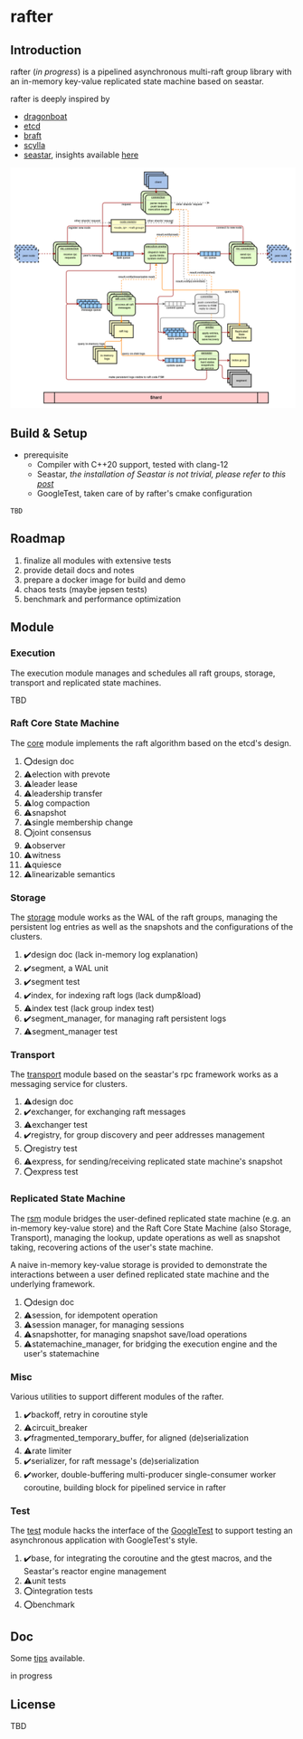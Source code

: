 # rafter

## Introduction

rafter (*in progress*) is a pipelined asynchronous multi-raft group library with an in-memory key-value replicated state
machine based on seastar.

rafter is deeply inspired by

- [dragonboat](https://github.com/lni/dragonboat)
- [etcd](https://github.com/etcd-io/etcd)
- [braft](https://github.com/baidu/braft)
- [scylla](https://github.com/scylladb/scylla)
- [seastar](https://github.com/scylladb/seastar), insights
  available [here](https://github.com/JasonYuchen/notes/tree/master/seastar)

![rafter](rafter.drawio.png)

## Build & Setup

- prerequisite
    - Compiler with C++20 support, tested with clang-12
    - Seastar, *the installation of Seastar is not trivial, please refer to
      this [post](https://github.com/JasonYuchen/notes/blob/master/seastar/Setup.md)*
    - GoogleTest, taken care of by rafter's cmake configuration

```shell
TBD
```

## Roadmap

1. finalize all modules with extensive tests
2. provide detail docs and notes
3. prepare a docker image for build and demo
4. chaos tests (maybe jepsen tests)
5. benchmark and performance optimization

## Module

### Execution

The execution module manages and schedules all raft groups, storage, transport and replicated state machines.

TBD

### Raft Core State Machine

The [core](core/README.md) module implements the raft algorithm based on the etcd's design.

1. ⭕design doc
2. ⚠️election with prevote
3. ⚠️leader lease
4. ⚠️leadership transfer
5. ⚠️log compaction
6. ⚠️snapshot
7. ⚠️single membership change
8. ⭕joint consensus
9. ⚠️observer
10. ⚠️witness
11. ⚠️quiesce
12. ⚠️linearizable semantics

### Storage

The [storage](storage/README.md) module works as the WAL of the raft groups, managing the persistent log entries as well
as the snapshots and the configurations of the clusters.

1. ✔️design doc (lack in-memory log explanation)
2. ✔️segment, a WAL unit
3. ✔️segment test
4. ✔️index, for indexing raft logs (lack dump&load)
5. ⚠️index test (lack group index test)
6. ✔️segment_manager, for managing raft persistent logs
7. ⚠️segment_manager test

### Transport

The [transport](transport/README.md) module based on the seastar's rpc framework works as a messaging service for
clusters.

1. ⚠️design doc
2. ✔️exchanger, for exchanging raft messages
3. ⚠️exchanger test
4. ✔️registry, for group discovery and peer addresses management
5. ⭕registry test
6. ⚠️express, for sending/receiving replicated state machine's snapshot
7. ⭕express test

### Replicated State Machine

The [rsm](rsm/README.md) module bridges the user-defined replicated state machine (e.g. an in-memory key-value
store) and the Raft Core State Machine (also Storage, Transport), managing the lookup, update operations as well as
snapshot taking, recovering actions of the user's state machine.

A naive in-memory key-value storage is provided to demonstrate the interactions between a user
defined replicated state machine and the underlying framework.

1. ⭕design doc
2. ⚠️session, for idempotent operation
3. ⚠️session manager, for managing sessions
4. ⚠️snapshotter, for managing snapshot save/load operations
5. ⚠️statemachine_manager, for bridging the execution engine and the user's statemachine

### Misc

Various utilities to support different modules of the rafter.

1. ✔️backoff, retry in coroutine style
2. ⚠️circuit_breaker
3. ✔️fragmented_temporary_buffer, for aligned (de)serialization
4. ⚠️rate limiter
5. ✔️serializer, for raft message's (de)serialization
6. ✔️worker, double-buffering multi-producer single-consumer worker coroutine, building block for pipelined service in
   rafter

### Test

The [test](test/README.md) module hacks the interface of the [GoogleTest](https://github.com/google/googletest) to
support testing an asynchronous application with GoogleTest's style.

1. ✔️base, for integrating the coroutine and the gtest macros, and the Seastar's reactor engine management
2. ⚠️unit tests
3. ⭕integration tests
4. ⭕benchmark

## Doc

Some [tips](doc/tips.md) available.

in progress

## License

TBD
